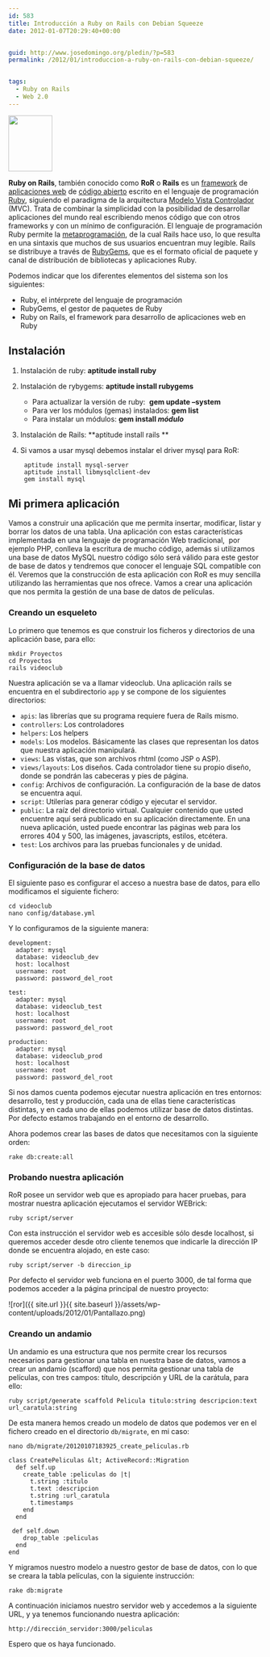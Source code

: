 ```yaml
---
id: 583
title: Introducción a Ruby on Rails con Debian Squeeze
date: 2012-01-07T20:29:40+00:00


guid: http://www.josedomingo.org/pledin/?p=583
permalink: /2012/01/introduccion-a-ruby-on-rails-con-debian-squeeze/


tags:
  - Ruby on Rails
  - Web 2.0
---
```

<img class="alignnone" title="ror" src="http://rubyonrails.org/images/rails.png" alt="" width="87" height="111" />

**Ruby on Rails**, también conocido como **RoR** o **Rails** es un [framework](http://es.wikipedia.org/wiki/Framework "Framework") de [aplicaciones web](http://es.wikipedia.org/wiki/Aplicaci%C3%B3n_web "Aplicación web") de [código abierto](http://es.wikipedia.org/wiki/C%C3%B3digo_abierto "Código abierto") escrito en el lenguaje de programación [Ruby](http://es.wikipedia.org/wiki/Ruby "Ruby"), siguiendo el paradigma de la arquitectura [Modelo Vista Controlador](http://es.wikipedia.org/wiki/Modelo_Vista_Controlador "Modelo Vista Controlador") (MVC). Trata de combinar la simplicidad con la posibilidad de desarrollar aplicaciones del mundo real escribiendo menos código que con otros frameworks y con un mínimo de configuración. El lenguaje de programación Ruby permite la [metaprogramación](http://es.wikipedia.org/wiki/Metaprogramaci%C3%B3n "Metaprogramación"), de la cual Rails hace uso, lo que resulta en una sintaxis que muchos de sus usuarios encuentran muy legible. Rails se distribuye a través de [RubyGems](http://es.wikipedia.org/wiki/RubyGems "RubyGems"), que es el formato oficial de paquete y canal de distribución de bibliotecas y aplicaciones Ruby.

Podemos indicar que los diferentes elementos del sistema son los siguientes:

* Ruby, el intérprete del lenguaje de programación
* RubyGems, el gestor de paquetes de Ruby
* Ruby on Rails, el framework para desarrollo de aplicaciones web en Ruby

## Instalación

1. Instalación de ruby: **aptitude install ruby**
2. Instalación de rybygems: **aptitude install rubygems**
    * Para actualizar la versión de ruby:  **gem update &#8211;system**
    * Para ver los módulos (gemas) instalados: **gem list**
    * Para instalar un módulos: **gem install _módulo_**
3. Instalación de Rails: **aptitude install rails **
4. Si vamos a usar mysql debemos instalar el driver mysql para RoR:
  
        aptitude install mysql-server
        aptitude install libmysqlclient-dev
        gem install mysql

## Mi primera aplicación

Vamos a construir una aplicación que me permita insertar, modificar, listar y borrar los datos de una tabla. Una aplicación con estas características implementada en una lenguaje de programación Web tradicional,  por ejemplo PHP, conlleva la escritura de mucho código, además si utilizamos una base de datos MySQL nuestro código sólo será válido para este gestor de base de datos y tendremos que conocer el lenguaje SQL compatible con él. Veremos que la construcción de esta aplicación con RoR es muy sencilla utilizando las herramientas que nos ofrece. Vamos a crear una aplicación que nos permita la gestión de una base de datos de películas.

### Creando un esqueleto

Lo primero que tenemos es que construir los ficheros y directorios de una aplicación base, para ello:

    mkdir Proyectos
    cd Proyectos
    rails videoclub

Nuestra aplicación se va a llamar videoclub. Una aplicación rails se encuentra en el subdirectorio `app` y se compone de los siguientes directorios:

* `apis`: las librerías que su programa requiere fuera de Rails mismo.
* `controllers`: Los controladores
* `helpers`: Los helpers
* `models`: Los modelos. Básicamente las clases que representan los datos que nuestra aplicación manipulará.
* `views`: Las vistas, que son archivos rhtml (como JSP o ASP).
* `views/layouts`: Los diseños. Cada controlador tiene su propio diseño, donde se pondrán las cabeceras y pies de página.
* `config`: Archivos de configuración. La configuración de la base de datos se encuentra aquí.
* `script`: Utilerías para generar código y ejecutar el servidor.
* `public`: La raíz del directorio virtual. Cualquier contenido que usted encuentre aquí será publicado en su aplicación directamente. En una nueva aplicación, usted puede encontrar las páginas web para los errores 404 y 500, las imágenes, javascripts, estilos, etcétera.
* `test`: Los archivos para las pruebas funcionales y de unidad.

### Configuración de la base de datos

El siguiente paso es configurar el acceso a nuestra base de datos, para ello modificamos el siguiente fichero:

    cd videoclub
    nano config/database.yml

Y lo configuramos de la siguiente manera:

    development:
      adapter: mysql
      database: videoclub_dev
      host: localhost
      username: root
      password: password_del_root

    test:
      adapter: mysql
      database: videoclub_test
      host: localhost
      username: root
      password: password_del_root

    production:
      adapter: mysql
      database: videoclub_prod
      host: localhost
      username: root
      password: password_del_root

Si nos damos cuenta podemos ejecutar nuestra aplicación en tres entornos: desarrollo, test y producción, cada una de ellas tiene características distintas, y en cada uno de ellas podemos utilizar base de datos distintas. Por defecto estamos trabajando en el entorno de desarrollo.

Ahora podemos crear las bases de datos que necesitamos con la siguiente orden:

    rake db:create:all

### Probando nuestra aplicación

RoR posee un servidor web que es apropiado para hacer pruebas, para mostrar nuestra aplicación ejecutamos el servidor WEBrick:

    ruby script/server

Con esta instrucción el servidor web es accesible sólo desde localhost, si queremos acceder desde otro cliente tenemos que indicarle la dirección IP donde se encuentra alojado, en este caso:

    ruby script/server -b direccion_ip

Por defecto el servidor web funciona en el puerto 3000, de tal forma que podemos acceder a la página principal de nuestro proyecto:

![ror]({{ site.url }}{{ site.baseurl }}/assets/wp-content/uploads/2012/01/Pantallazo.png)

### Creando un andamio

Un andamio es una estructura que nos permite crear los recursos necesarios para gestionar una tabla en nuestra base de datos, vamos a crear un andamio (scafford) que nos permita gestionar una tabla de películas, con tres campos: título, descripción y URL de la carátula, para ello:

    ruby script/generate scaffold Pelicula titulo:string descripcion:text url_caratula:string

De esta manera hemos creado un modelo de datos que podemos ver en el fichero creado en el directorio `db/migrate`, en mi caso:

    nano db/migrate/20120107183925_create_peliculas.rb

    class CreatePeliculas &lt; ActiveRecord::Migration
      def self.up
        create_table :peliculas do |t|
          t.string :titulo
          t.text :descripcion
          t.string :url_caratula
          t.timestamps
        end
      end

     def self.down
        drop_table :peliculas
      end
    end

Y migramos nuestro modelo a nuestro gestor de base de datos, con lo que se creara la tabla películas, con la siguiente instrucción:

    rake db:migrate

A continuación iniciamos nuestro servidor web y accedemos a la siguiente URL, y ya tenemos funcionando nuestra aplicación: 

    http://dirección_servidor:3000/peliculas

Espero que os haya funcionado.

